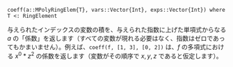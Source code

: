```
coeff(a::MPolyRingElem{T}, vars::Vector{Int}, exps::Vector{Int}) where T <: RingElement
```

与えられたインデックスの変数の積を、与えられた指数に上げた単項式からなる $a$ の「係数」を返します（すべての変数が現れる必要はなく、指数はゼロであってもかまいません）。例えば、`coeff(f, [1, 3], [0, 2])` は、$f$ の多項式における $x^0*z^2$ の係数を返します（変数がその順序で $x, y, z$ であると仮定します）。
